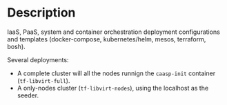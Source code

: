 # Description

IaaS, PaaS, system and container orchestration deployment configurations and
templates (docker-compose, kubernetes/helm, mesos, terraform, bosh).

Several deployments:

* A complete cluster will all the nodes runnign the `caasp-init` container (`tf-libvirt-full`).
* A only-nodes cluster (`tf-libvirt-nodes`), using the localhost as the seeder.
